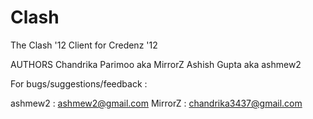 Clash
=====

The Clash '12 Client for Credenz '12


AUTHORS
Chandrika Parimoo aka MirrorZ
Ashish Gupta aka ashmew2

For bugs/suggestions/feedback : 

ashmew2 : ashmew2@gmail.com
MirrorZ : chandrika3437@gmail.com
